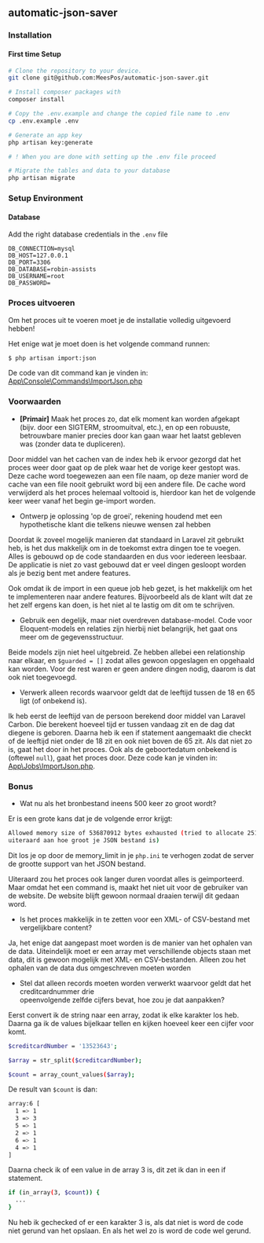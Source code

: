 ## automatic-json-saver

### Installation
#### First time Setup
```bash
# Clone the repository to your device.
git clone git@github.com:MeesPos/automatic-json-saver.git

# Install composer packages with
composer install

# Copy the .env.example and change the copied file name to .env
cp .env.example .env

# Generate an app key
php artisan key:generate

# ! When you are done with setting up the .env file proceed

# Migrate the tables and data to your database
php artisan migrate
```
### Setup Environment

#### Database
Add the right database credentials in the ```.env``` file
```
DB_CONNECTION=mysql
DB_HOST=127.0.0.1
DB_PORT=3306
DB_DATABASE=robin-assists
DB_USERNAME=root
DB_PASSWORD=
```

### Proces uitvoeren
Om het proces uit te voeren moet je de installatie volledig uitgevoerd hebben!

Het enige wat je moet doen is het volgende command runnen:

```bash
$ php artisan import:json
```

De code van dit command kan je vinden in:
[App\Console\Commands\ImportJson.php](https://github.com/MeesPos/automatic-json-saver/blob/main/app/Console/Commands/ImportJson.php)

### Voorwaarden
- **[Primair]**	Maak het proces	zo,	dat	elk	moment	kan	worden	afgekapt	(bijv.	door	een
  SIGTERM,	stroomuitval,	etc.),	en	op	een	robuuste,	betrouwbare	manier	precies	door
  kan	gaan	waar	het	laatst	gebleven	was	(zonder	data	te	dupliceren).

Door middel van het cachen van de index heb ik ervoor gezorgd dat het proces weer door gaat op de plek waar het de 
vorige keer gestopt was. Deze cache word toegewezen aan een file naam, op deze manier word de cache van een file
nooit gebruikt word bij een andere file. De cache word verwijderd als het proces helemaal voltooid is, hierdoor
kan het de volgende keer weer vanaf het begin ge-import worden.

- Ontwerp	je	oplossing	'op	de	groei',	rekening	houdend	met	een	hypothetische	klant
  die	telkens nieuwe	wensen zal	hebben

Doordat ik zoveel mogelijk manieren dat standaard in Laravel zit gebruikt heb, is het dus makkelijk om in de
toekomst extra dingen toe te voegen. Alles is gebouwd op de code standaarden en dus voor iedereen leesbaar. De
applicatie is niet zo vast gebouwd dat er veel dingen gesloopt worden als je bezig bent met andere features.

Ook omdat ik de import in een queue job heb gezet, is het makkelijk om het te implementeren naar andere features.
Bijvoorbeeld als de klant wilt dat ze het zelf ergens kan doen, is het niet al te lastig om dit om te schrijven.

- Gebruik	een	degelijk,	maar	niet	overdreven	database-model. Code voor Eloquent-models en relaties zijn 
hierbij	niet	belangrijk,	het	gaat	ons	meer  om	de	gegevensstructuur.

Beide models zijn niet heel uitgebreid. Ze hebben allebei een relationship naar elkaar, en ```$guarded = []``` zodat
alles gewoon opgeslagen en opgehaald kan worden. Voor de rest waren er geen andere dingen nodig, daarom is dat ook
niet toegevoegd.

- Verwerk alleen	records	waarvoor	geldt	dat	de	leeftijd	tussen	de	18	en	65	ligt
  (of	onbekend	is).

Ik heb eerst de leeftijd van de persoon berekend door middel van Laravel Carbon. Die berekent hoeveel tijd er tussen
vandaag zit en de dag dat diegene is geboren. Daarna heb ik een if statement aangemaakt die checkt of de leeftijd niet
onder de 18 zit en ook niet boven de 65 zit. Als dat niet zo is, gaat het door in het proces. Ook als de geboortedatum
onbekend is (oftewel ```null```), gaat het proces door. Deze code kan je vinden in:
[App\Jobs\ImportJson.php](https://github.com/MeesPos/automatic-json-saver/blob/main/app/Jobs/ImportJson.php).

### Bonus
- Wat	nu	als	het	bronbestand	ineens	500	keer	zo	groot	wordt?

Er is een grote kans dat je de volgende error krijgt:
```bash
Allowed memory size of 536870912 bytes exhausted (tried to allocate 251658272 bytes) (Dit zijn random bytes, ligt er
uiteraard aan hoe groot je JSON bestand is)
```
Dit los je op door de memory_limit in je ```php.ini``` te verhogen zodat de server de grootte support van het JSON
bestand.

Uiteraard zou het proces ook langer duren voordat alles is geimporteerd. Maar omdat het een command is, maakt het niet
uit voor de gebruiker van de website. De website blijft gewoon normaal draaien terwijl dit gedaan word.

- Is	het	proces	makkelijk	in	te	zetten	voor	een	XML- of	CSV-bestand	met	vergelijkbare
  content?

Ja, het enige dat aangepast moet worden is de manier van het ophalen van de data. Uiteindelijk moet er een array met
verschillende objects staan met data, dit is gewoon mogelijk met XML- en CSV-bestanden. Alleen zou het ophalen van
de data dus omgeschreven moeten worden

- Stel	dat	alleen	records	moeten	worden	verwerkt	waarvoor	geldt	dat	het	creditcardnummer drie	
opeenvolgende	zelfde	cijfers	bevat,	hoe	zou	je	dat	aanpakken?

Eerst convert ik de string naar een array, zodat ik elke karakter los heb. Daarna ga ik de values bijelkaar tellen en
kijken hoeveel keer een cijfer voor komt.
```bash
$creditcardNumber = '13523643';

$array = str_split($creditcardNumber);

$count = array_count_values($array);
```

De result van ```$count``` is dan:
```bash
array:6 [
  1 => 1
  3 => 3
  5 => 1
  2 => 1
  6 => 1
  4 => 1
]
```

Daarna check ik of een value in de array 3 is, dit zet ik dan in een if statement.
```bash
if (in_array(3, $count)) {
  ...
}
```
Nu heb ik gechecked of er een karakter 3 is, als dat niet is word de code niet gerund van het opslaan. En als het
wel zo is word de code wel gerund.
